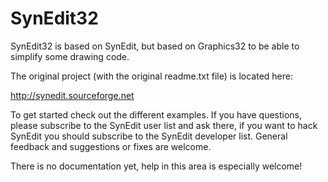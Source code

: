 SynEdit32
=========

SynEdit32 is based on SynEdit, but based on Graphics32 to be able to simplify some drawing code.

The original project (with the original readme.txt file) is located here:

http://synedit.sourceforge.net

To get started check out the different examples. If you have questions, please subscribe to the SynEdit user list and ask there, if you want to hack SynEdit you should subscribe to the SynEdit developer list. General feedback and suggestions or fixes are welcome.

There is no documentation yet, help in this area is especially welcome!